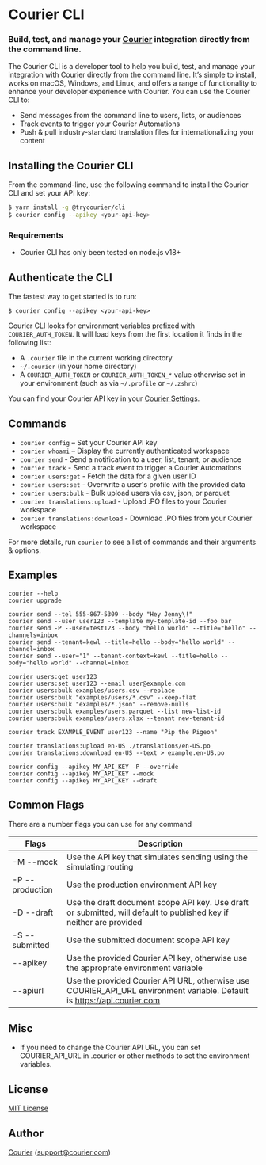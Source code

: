 # Courier CLI

### Build, test, and manage your [Courier](https://www.courier.com) integration directly from the command line.

The Courier CLI is a developer tool to help you build, test, and manage your integration with Courier directly from the command line. It’s simple to install, works on macOS, Windows, and Linux, and offers a range of functionality to enhance your developer experience with Courier. You can use the Courier CLI to:

- Send messages from the command line to users, lists, or audiences
- Track events to trigger your Courier Automations
- Push & pull industry-standard translation files for internationalizing your content

## Installing the Courier CLI

From the command-line, use the following command to install the Courier CLI and set your API key:

```bash
$ yarn install -g @trycourier/cli
$ courier config --apikey <your-api-key>
```

### Requirements

- Courier CLI has only been tested on node.js v18+

## Authenticate the CLI

The fastest way to get started is to run:

```
$ courier config --apikey <your-api-key>
```

Courier CLI looks for environment variables prefixed with `COURIER_AUTH_TOKEN`. It will load keys from the first location it finds in the following list:

- A `.courier` file in the current working directory
- `~/.courier` (in your home directory)
- A `COURIER_AUTH_TOKEN` or `COURIER_AUTH_TOKEN_*` value otherwise set in your environment (such as via `~/.profile` or `~/.zshrc`)

You can find your Courier API key in your [Courier Settings](https://app.courier.com/settings/api-keys).

## Commands

- `courier config` – Set your Courier API key
- `courier whoami` – Display the currently authenticated workspace
- `courier send` - Send a notification to a user, list, tenant, or audience
- `courier track` - Send a track event to trigger a Courier Automations
- `courier users:get` - Fetch the data for a given user ID
- `courier users:set` - Overwrite a user's profile with the provided data
- `courier users:bulk` - Bulk upload users via csv, json, or parquet
- `courier translations:upload` - Upload .PO files to your Courier workspace
- `courier translations:download` - Download .PO files from your Courier workspace

For more details, run `courier` to see a list of commands and their arguments & options.

## Examples

```
courier --help
courier upgrade

courier send --tel 555-867-5309 --body "Hey Jenny\!"
courier send --user user123 --template my-template-id --foo bar
courier send -P --user=test123 --body "hello world" --title="hello" --channels=inbox
courier send --tenant=kewl --title=hello --body="hello world" --channel=inbox
courier send --user="1" --tenant-context=kewl --title=hello --body="hello world" --channel=inbox

courier users:get user123
courier users:set user123 --email user@example.com
courier users:bulk examples/users.csv --replace
courier users:bulk "examples/users/*.csv" --keep-flat
courier users:bulk "examples/*.json" --remove-nulls
courier users:bulk examples/users.parquet --list new-list-id
courier users:bulk examples/users.xlsx --tenant new-tenant-id

courier track EXAMPLE_EVENT user123 --name "Pip the Pigeon"

courier translations:upload en-US ./translations/en-US.po
courier translations:download en-US --text > example.en-US.po

courier config --apikey MY_API_KEY -P --override
courier config --apikey MY_API_KEY --mock
courier config --apikey MY_API_KEY --draft
```

## Common Flags

There are a number flags you can use for any command

| Flags | Description |
| ---------------------------- | ---------------------------- |
| -M --mock | Use the API key that simulates sending using the simulating routing |
| -P --production | Use the production environment API key |
| -D --draft | Use the draft document scope API key. Use draft or submitted, will default to published key if neither are provided |
| -S --submitted | Use the submitted document scope API key |
| --apikey <Courier API Key> | Use the provided Courier API key, otherwise use the approprate environment variable |
| --apiurl <Courier API URL> | Use the provided Courier API URL, otherwise use COURIER_API_URL environment variable. Default is https://api.courier.com |


## Misc

- If you need to change the Courier API URL, you can set COURIER_API_URL in .courier or other methods to set the environment variables.

## License

[MIT License](http://www.opensource.org/licenses/mit-license.php)

## Author

[Courier](https://github.com/trycourier) ([support@courier.com](mailto:support@courier.com))
